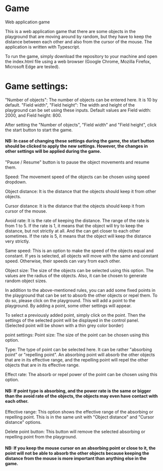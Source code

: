 # Game
Web application game

This is a web application game that there are some objects in the playground that are moving around by random, but they have to keep the distance between each other and also from the cursor of the mouse. The application is written with Typescript.

To run the game, simply download the repository to your machine and open the index.html file using a web browser (Google Chrome, Mozilla Firefox, Microsoft Edge are tested).


# Game settings:

"Number of objects": The number of objects can be entered here. It is 10 by default.
"Field width", "Field height": The width and height of the playground can be set using these inputs. Default values are Field width: 2000, and Field height: 800. 

After setting the "Number of objects", "Field width" and "Field height", click the start button to start the game.
#### NB: In case of changing these settings during the game, the start button should be clicked to apply the new settings. However, the changes in other settings will be applied during the game. 

"Pause / Resume" button is to pause the object movements and resume them.

Speed: The movement speed of the objects can be chosen using speed dropdown.

Object distance: It is the distance that the objects should keep it from other objects.

Cursor distance: It is the distance that the objects should keep it from cursor of the mouse.

Avoid rate: It is the rate of keeping the distance. The range of the rate is from 1 to 5. If the rate is 1, it means that the object will try to keep the distance, but not strictly at all. And the can get closer to each other sometimes. If the rate is 5, it means that the object will keep the distance very strictly.

Same speed: This is an option to make the speed of the objects equal and constant. If yes is selected, all objects will move with the same and constant speed. Otherwise, their speeds can vary from each other.

Object size: The size of the objects can be selected using this option. The values are the radius of the objects. Also, it can be chosen to generate random object sizes.


In addition to the above-mentioned rules, you can add some fixed points in the playground that can be set to absorb the other objects or repel them. To do so, please click on the playground. This will add a point to the playground. By adding a point, some other settings will appear.

To select a previously added point, simply click on the point. Then the settings of the selected point will be displayed in the control panel. (Selected point will be shown with a thin grey color border)

point settings:
Point size: The size of the point can be chosen using this option.

Type: The type of point can be selected here. It can be rather "absorbing point" or "repelling point".
An absorbing point will absorb the other objects that are in its effective range, and the repelling point will repel the other objects that are in its effective range.

Effect rate: The absorb or repel power of the point can be chosen using this option.
#### NB: If point type is absorbing, and the power rate is the same or bigger than the avoid rate of the objects, the objects may even have contact with each other.

Effective range: This option shows the effective range of the absorbing or repelling point. This is in the same unit with "Object distance" and "Cursor distance" options.

Delete point button: This button will remove the selected absorbing or repelling point from the playground.

#### NB:  If you keep the mouse cursor on an absorbing point or close to it, the point will not be able to absorb the other objects because keeping the distance from the mouse is more important than anything else in the game.
